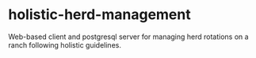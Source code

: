 # holistic-herd-management
Web-based client and postgresql server for managing herd rotations on a ranch following holistic guidelines.
